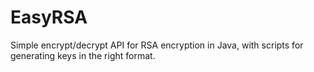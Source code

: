 # EasyRSA
Simple encrypt/decrypt API for RSA encryption in Java, with scripts for generating keys in the right format.
